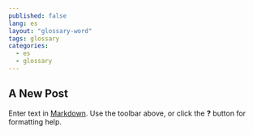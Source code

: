 ```yaml
---
published: false
lang: es
layout: "glossary-word"
tags: glossary
categories:
  - es
  - glossary
---
```


## A New Post

Enter text in [Markdown](http://daringfireball.net/projects/markdown/). Use the toolbar above, or click the **?** button for formatting help.
